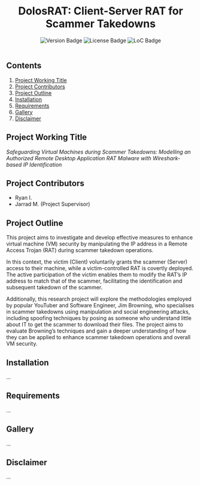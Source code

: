 <h1 align="center">DolosRAT: Client-Server RAT for Scammer Takedowns</h1>
<div id="badges" align="center">
  <img src="https://img.shields.io/badge/version-v1.1-blue" alt="Version Badge"/>
  <img src="https://img.shields.io/github/license/rjs3c/cyban" alt="License Badge"/>
  <img src="https://img.shields.io/tokei/lines/github/rjs3c/cyban" alt="LoC Badge"/>
</div>
<br>

## Contents
1. [Project Working Title](#project-working-title)
2. [Project Contributors](#project-contributors)
3. [Project Outline](#project-outline)
4. [Installation](#installation)
5. [Requirements](#requirements)
6. [Gallery](#gallery)
7. [Disclaimer](#disclaimer)

## Project Working Title
<i>Safeguarding Virtual Machines during Scammer Takedowns: Modelling an Authorized Remote Desktop Application RAT Malware with Wireshark-based IP Identification</i>

## Project Contributors
* Ryan I. 
* Jarrad M. (Project Supervisor)

## Project Outline
This project aims to investigate and develop effective measures to enhance virtual machine (VM) security by manipulating the IP address in a Remote Access Trojan (RAT) during scammer
takedown operations. 

In this context, the victim (Client) voluntarily grants the scammer (Server) access to their machine, while a victim-controlled RAT is covertly deployed. The active
participation of the victim enables them to modify the RAT’s IP address to match that of the scammer, facilitating the identification and subsequent takedown of the scammer. 

Additionally, this research project will explore the methodologies employed by popular YouTuber and Software Engineer, Jim Browning, who specialises in scammer takedowns using manipulation
and social engineering attacks, including spoofing techniques by posing as someone who understand little about IT to get the scammer to download their files. The project aims to evaluate
Browning’s techniques and gain a deeper understanding of how they can be applied to enhance scammer takedown operations and overall VM security.

## Installation
...

## Requirements
...

## Gallery
...

## Disclaimer
...
